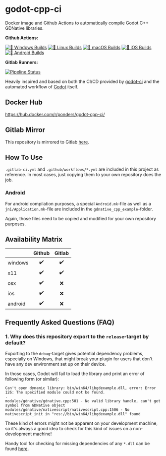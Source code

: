 # godot-cpp-ci
Docker image and Github Actions to automatically compile Godot C++ GDNative libraries.

**Github Actions:**  

[![🏁 Windows Builds](https://github.com/2shady4u/godot-cpp-ci/workflows/%F0%9F%8F%81%20Windows%20Builds/badge.svg?branch=main)](https://github.com/2shady4u/godot-cpp-ci/actions?query=workflow%3A%22%F0%9F%8F%81+Windows+Builds%22)
[![🐧 Linux Builds](https://github.com/2shady4u/godot-cpp-ci/workflows/%F0%9F%90%A7%20Linux%20Builds/badge.svg?branch=main)](https://github.com/2shady4u/godot-cpp-ci/actions?query=workflow%3A%22%F0%9F%90%A7+Linux+Builds%22)
[![🍎 macOS Builds](https://github.com/2shady4u/godot-cpp-ci/workflows/%F0%9F%8D%8E%20macOS%20Builds/badge.svg?branch=main)](https://github.com/2shady4u/godot-cpp-ci/actions?query=workflow%3A%22%F0%9F%8D%8E+macOS+Builds%22)
[![🍏 iOS Builds](https://github.com/2shady4u/godot-cpp-ci/workflows/%F0%9F%8D%8F%20iOS%20Builds/badge.svg?branch=main)](https://github.com/2shady4u/godot-cpp-ci/actions?query=workflow%3A%22%F0%9F%8D%8F+iOS+Builds%22)
[![🤖 Android Builds](https://github.com/2shady4u/godot-cpp-ci/workflows/%F0%9F%A4%96%20Android%20Builds/badge.svg?branch=main)](https://github.com/2shady4u/godot-cpp-ci/actions?query=workflow%3A%22%F0%9F%A4%96+Android+Builds%22)

**Gitlab Runners:**

[![Pipeline Status](https://gitlab.com/2shady4u/godot-cpp-ci/badges/main/pipeline.svg)](https://gitlab.com/2shady4u/godot-cpp-ci/-/pipelines)

Heavily inspired and based on both the CI/CD provided by [godot-ci](https://github.com/aBARICHELLO/godot-ci) and the automated workflow of [Godot](https://github.com/godotengine/godot) itself.

## Docker Hub
https://hub.docker.com/r/ponders/godot-cpp-ci/

## Gitlab Mirror

This repository is mirrored to Gitlab [here](https://gitlab.com/2shady4u/godot-cpp-ci).

## How To Use

`.gitlab-ci.yml` and `.github/workflows/*.yml` are included in this project as reference. In most cases, just copying them to your own repository does the job.

### Android

For android compilation purposes, a special `Android.mk`-file as well as a `jni/Application.mk`-file are included in the `gdnative_cpp_example`-folder.

Again, those files need to be copied and modified for your own repository purposes.

## Availability Matrix

|         | Github             | Gitlab             |
|---------|:------------------:|:------------------:|
| windows | :heavy_check_mark: | :heavy_check_mark: |
|   x11   | :heavy_check_mark: | :heavy_check_mark: |
|   osx   | :heavy_check_mark: | :x:                |
|   ios   | :heavy_check_mark: | :x:                |
| android | :heavy_check_mark: | :x:                |

## Frequently Asked Questions (FAQ)

### 1. Why does this repository export to the `release`-target by default?

Exporting to the `debug`-target gives potential dependency problems, especially on Windows, that might break your plugin for users that don't have any dev environment set up on their device.

In those cases, Godot will fail to load the library and print an error of following form (or similar):
```
Can't open dynamic library: bin/win64/libgdexample.dll, error: Error 126: The specified module could not be found.
.
modules/gdnative/gdnative.cpp:501 - No valid library handle, can't get symbol from GDNative object
modules/gdnative/nativescript/nativescript.cpp:1506 - No nativescript_init in "res://bin/win64/libgdexample.dll" found
```

These kind of errors might not be apparent on your development machine, so it's always a good idea to check for this kind of issues on a non-development machine!

Handy tool for checking for missing dependencies of any `*.dll` can be found [here](https://github.com/lucasg/Dependencies).  


